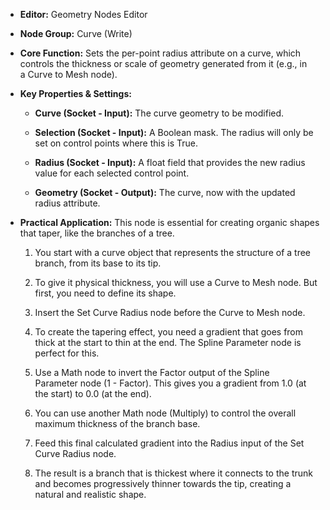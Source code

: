 - **Editor:** Geometry Nodes Editor
    
- **Node Group:** Curve (Write)
    
- **Core Function:** Sets the per-point radius attribute on a curve, which controls the thickness or scale of geometry generated from it (e.g., in a Curve to Mesh node).
    
- **Key Properties & Settings:**
    
    - **Curve (Socket - Input):** The curve geometry to be modified.
        
    - **Selection (Socket - Input):** A Boolean mask. The radius will only be set on control points where this is True.
        
    - **Radius (Socket - Input):** A float field that provides the new radius value for each selected control point.
        
    - **Geometry (Socket - Output):** The curve, now with the updated radius attribute.
        
- **Practical Application:** This node is essential for creating organic shapes that taper, like the branches of a tree.
    
    1. You start with a curve object that represents the structure of a tree branch, from its base to its tip.
        
    2. To give it physical thickness, you will use a Curve to Mesh node. But first, you need to define its shape.
        
    3. Insert the Set Curve Radius node before the Curve to Mesh node.
        
    4. To create the tapering effect, you need a gradient that goes from thick at the start to thin at the end. The Spline Parameter node is perfect for this.
        
    5. Use a Math node to invert the Factor output of the Spline Parameter node (1 - Factor). This gives you a gradient from 1.0 (at the start) to 0.0 (at the end).
        
    6. You can use another Math node (Multiply) to control the overall maximum thickness of the branch base.
        
    7. Feed this final calculated gradient into the Radius input of the Set Curve Radius node.
        
    8. The result is a branch that is thickest where it connects to the trunk and becomes progressively thinner towards the tip, creating a natural and realistic shape.